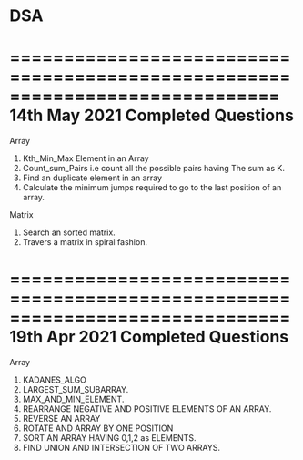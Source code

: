 # DSA

=============================================================================
14th May 2021
Completed Questions
=============================================================================
Array
1. Kth_Min_Max Element in an Array
2. Count_sum_Pairs i.e count all the possible pairs having The sum as K.
3. Find an duplicate element in an array
4. Calculate the minimum jumps required to go to the last position of an array.

Matrix
1. Search an sorted matrix.
2. Travers a matrix in spiral fashion.

==============================================================================
19th Apr 2021
Completed Questions
==============================================================================
Array
1. KADANES_ALGO
2. LARGEST_SUM_SUBARRAY.
3. MAX_AND_MIN_ELEMENT.
4. REARRANGE NEGATIVE AND POSITIVE ELEMENTS OF AN ARRAY.
5. REVERSE AN ARRAY
6. ROTATE AND ARRAY BY ONE POSITION
7. SORT AN ARRAY HAVING 0,1,2 as ELEMENTS.
8. FIND UNION AND INTERSECTION OF TWO ARRAYS.